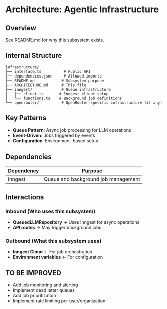 # Architecture: Agentic Infrastructure

## Overview
See [README.md](./README.md) for why this subsystem exists.

## Internal Structure

```
infrastructure/
├── interface.ts          # Public API
├── dependencies.json     # Allowed imports
├── README.md            # Subsystem purpose
├── ARCHITECTURE.md      # This file
├── inngest/             # Queue infrastructure
│   ├── client.ts       # Inngest client setup
│   └── functions.ts    # Background job definitions
└── openrouter/          # OpenRouter-specific infrastructure (if any)
```

## Key Patterns
- **Queue Pattern**: Async job processing for LLM operations
- **Event-Driven**: Jobs triggered by events
- **Configuration**: Environment-based setup

## Dependencies

| Dependency | Purpose |
|------------|---------|
| inngest | Queue and background job management |

## Interactions

### Inbound (Who uses this subsystem)
- **QueuedLLMRepository** → Uses Inngest for async operations
- **API routes** → May trigger background jobs

### Outbound (What this subsystem uses)
- **Inngest Cloud** ← For job orchestration
- **Environment variables** ← For configuration

## TO BE IMPROVED
- Add job monitoring and alerting
- Implement dead letter queues
- Add job prioritization
- Implement rate limiting per user/organization